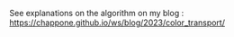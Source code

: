 See explanations on the algorithm on my blog : https://chappone.github.io/ws/blog/2023/color_transport/
